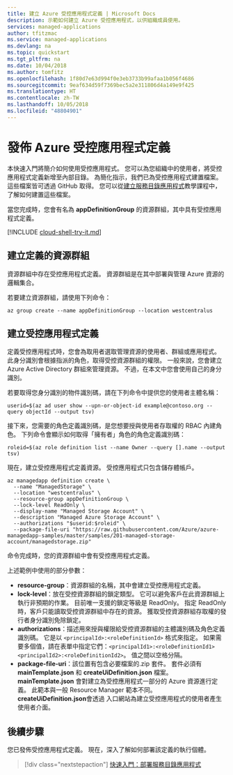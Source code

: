 ```yaml
---
title: 建立 Azure 受控應用程式定義 | Microsoft Docs
description: 示範如何建立 Azure 受控應用程式，以供組織成員使用。
services: managed-applications
author: tfitzmac
ms.service: managed-applications
ms.devlang: na
ms.topic: quickstart
ms.tgt_pltfrm: na
ms.date: 10/04/2018
ms.author: tomfitz
ms.openlocfilehash: 1f80d7e63d994f0e3eb3733b99afaa1b056f4686
ms.sourcegitcommit: 9eaf634d59f7369bec5a2e311806d4a149e9f425
ms.translationtype: HT
ms.contentlocale: zh-TW
ms.lasthandoff: 10/05/2018
ms.locfileid: "48804901"
---
```

# <a name="publish-an-azure-managed-application-definition"></a>發佈 Azure 受控應用程式定義

本快速入門將簡介如何使用受控應用程式。 您可以為您組織中的使用者，將受控應用程式定義新增至內部目錄。 為簡化指示，我們已為受控應用程式建置檔案。 這些檔案皆可透過 GitHub 取得。 您可以從[建立服務目錄應用程式](publish-service-catalog-app.md)教學課程中，了解如何建置這些檔案。

當您完成時，您會有名為 **appDefinitionGroup** 的資源群組，其中具有受控應用程式定義。

[!INCLUDE [cloud-shell-try-it.md](../../includes/cloud-shell-try-it.md)]

## <a name="create-a-resource-group-for-definition"></a>建立定義的資源群組

資源群組中存在受控應用程式定義。 資源群組是在其中部署與管理 Azure 資源的邏輯集合。

若要建立資源群組，請使用下列命令：

```azurecli-interactive
az group create --name appDefinitionGroup --location westcentralus
```

## <a name="create-the-managed-application-definition"></a>建立受控應用程式定義

定義受控應用程式時，您會為取用者選取管理資源的使用者、群組或應用程式。 此身分識別會根據指派的角色，取得受控資源群組的權限。 一般來說，您會建立 Azure Active Directory 群組來管理資源。 不過，在本文中您會使用自己的身分識別。

若要取得您身分識別的物件識別碼，請在下列命令中提供您的使用者主體名稱：

```azurecli-interactive
userid=$(az ad user show --upn-or-object-id example@contoso.org --query objectId --output tsv)
```

接下來，您需要的角色定義識別碼，是您想要授與使用者存取權的 RBAC 內建角色。 下列命令會顯示如何取得「擁有者」角色的角色定義識別碼：

```azurecli-interactive
roleid=$(az role definition list --name Owner --query [].name --output tsv)
```

現在，建立受控應用程式定義資源。 受控應用程式只包含儲存體帳戶。

```azurecli-interactive
az managedapp definition create \
  --name "ManagedStorage" \
  --location "westcentralus" \
  --resource-group appDefinitionGroup \
  --lock-level ReadOnly \
  --display-name "Managed Storage Account" \
  --description "Managed Azure Storage Account" \
  --authorizations "$userid:$roleid" \
  --package-file-uri "https://raw.githubusercontent.com/Azure/azure-managedapp-samples/master/samples/201-managed-storage-account/managedstorage.zip"
```

命令完成時，您的資源群組中會有受控應用程式定義。 

上述範例中使用的部分參數：

* **resource-group**：資源群組的名稱，其中會建立受控應用程式定義。
* **lock-level**：放在受控資源群組的鎖定類型。 它可以避免客戶在此資源群組上執行非預期的作業。 目前唯一支援的鎖定等級是 ReadOnly。 指定 ReadOnly 時，客戶只能讀取受控資源群組中存在的資源。 獲取受控資源群組存取權的發行者身分識別免除鎖定。
* **authorizations**：描述用來授與權限給受控資源群組的主體識別碼及角色定義識別碼。 它是以 `<principalId>:<roleDefinitionId>` 格式來指定。 如果需要多個值，請在表單中指定它們：`<principalId1>:<roleDefinitionId1> <principalId2>:<roleDefinitionId2>`。 值之間以空格分隔。
* **package-file-uri**：該位置有包含必要檔案的.zip 套件。 套件必須有 **mainTemplate.json** 和 **createUiDefinition.json** 檔案。 **mainTemplate.json** 會對建立為受控應用程式一部分的 Azure 資源進行定義。 此範本與一般 Resource Manager 範本不同。 **createUiDefinition.json**會透過 入口網站為建立受控應用程式的使用者產生使用者介面。

## <a name="next-steps"></a>後續步驟

您已發佈受控應用程式定義。 現在，深入了解如何部署該定義的執行個體。

> [!div class="nextstepaction"]
> [快速入門：部署服務目錄應用程式](deploy-service-catalog-quickstart.md)